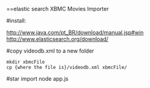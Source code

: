 ==elastic search XBMC Movies Importer



#install:

   http://www.java.com/pt_BR/download/manual.jsp#win
   http://www.elasticsearch.org/download/

#copy videodb.xml to a new folder
	
    mkdir xbmcFile
    cp {where the file is}/videodb.xml xbmcFile/

#star import
    node app.js
